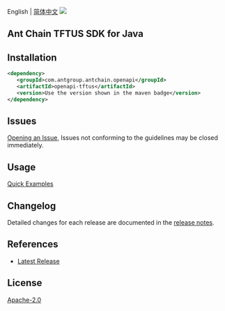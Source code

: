English | [简体中文](README-CN.md)
![](https://aliyunsdk-pages.alicdn.com/icons/AlibabaCloud.svg)

## Ant Chain TFTUS SDK for Java

## Installation

```xml
<dependency>
   <groupId>com.antgroup.antchain.openapi</groupId>
   <artifactId>openapi-tftus</artifactId>
   <version>Use the version shown in the maven badge</version>
</dependency>
```

## Issues
[Opening an Issue](https://github.com/alipay/antchain-openapi-prod-sdk/issues/new), Issues not conforming to the guidelines may be closed immediately.

## Usage
[Quick Examples](https://github.com/alipay/antchain-openapi-prod-sdk/blob/master/docs/0-Examples-EN.md#quick-examples)

## Changelog
Detailed changes for each release are documented in the [release notes](./ChangeLog.txt).

## References
* [Latest Release](https://github.com/alipay/antchain-openapi-prod-sdk/)

## License
[Apache-2.0](http://www.apache.org/licenses/LICENSE-2.0)
